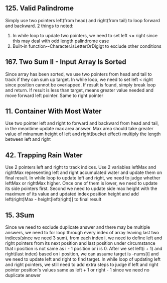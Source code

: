 ## 125. Valid Palindrome
Simply use two pointers left(from head) and right(from tail) to loop forward and backward. 2 things to noted:
1. In while loop to update two pointers, we need to set left <= right since this may deal with odd length palindrome case
2. Built-in function--Character.isLetterOrDigigt to exclude other conditions

## 167. Two Sum II - Input Array Is Sorted
Since array has been sorted, we use two pointers from head and tail to track if they can sum up target.
In while loop, we need to set left < right since position cannot be overlapped. If result is found, simply break loop and return. If result is less than target, means greater value needed and move forward left pointer. Same to right pointer

## 11. Container With Most Water
Use two pointer left and right to forward and backward from head and tail, in the meantime update max area answer. Max area should take greater value of minumum height of left and right(bucket effect) multiply the length between left and right

## 42. Trapping Rain Water
Use 2 pointers left and right to track indices. Use 2 variables leftMax and rightMax representing left and right accumulated water and update them on final result.
In while loop to update left and right, we need to judge whether leftMax or rightMax higher. Once one of them is lower, we need to update its side pointers first. Second we need to update side max height with the maximum of its value and updated index position height and add left(right)Max - height[left(right)] to final result

## 15. 3Sum
Since we need to exclude duplicate answer and there may be multiple answers, we need to for loop through every index of array leaving last two indices(since we need 3 sum), from each index i, we need to define left and right pointers from its next position and last position under circumstance that i position is not same as i - 1 position or i is 0. After we set left(i + 1) and right(last index) based on i position, we can assume target is -nums[i] and we need to update left and right to find target. In while loop of updating left and right pointers, we still need to add extra steps to judge if left and right pointer position's values same as left + 1 or right - 1 since we need no duplicate answer
